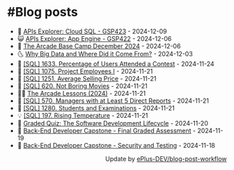 # #Blog posts
<!-- BLOG-POST-LIST:START -->
- 🧰 [APIs Explorer: Cloud SQL - GSP423](https://eplus.dev/apis-explorer-cloud-sql-gsp423) - 2024-12-09
- 😺 [APIs Explorer: App Engine - GSP422](https://eplus.dev/apis-explorer-app-engine-gsp422) - 2024-12-06
- 🗽 [The Arcade Base Camp December 2024](https://eplus.dev/the-arcade-base-camp-december-2024) - 2024-12-06
- 🌜 [Why Big Data and Where Did it Come From?](https://eplus.dev/why-big-data-and-where-did-it-come-from) - 2024-12-03
- 📝 [[SQL] 1633. Percentage of Users Attended a Contest](https://eplus.dev/sql-1633-percentage-of-users-attended-a-contest) - 2024-11-24
- 🚀 [[SQL] 1075. Project Employees I](https://eplus.dev/sql-1075-project-employees-i) - 2024-11-21
- 💼 [[SQL] 1251. Average Selling Price](https://eplus.dev/sql-1251-average-selling-price) - 2024-11-21
- 🦣 [[SQL] 620. Not Boring Movies](https://eplus.dev/sql-620-not-boring-movies) - 2024-11-21
- 👨‍🏫 [The Arcade Lessons &lpar;2024&rpar;](https://eplus.dev/the-arcade-lessons-2024) - 2024-11-21
- 🔭 [[SQL] 570. Managers with at Least 5 Direct Reports](https://eplus.dev/sql-570-managers-with-at-least-5-direct-reports) - 2024-11-21
- 🤡 [[SQL] 1280. Students and Examinations](https://eplus.dev/sql-1280-students-and-examinations) - 2024-11-21
- 💡 [[SQL] 197. Rising Temperature](https://eplus.dev/sql-197-rising-temperature) - 2024-11-21
- 🦣 [Graded Quiz: The Software Development Lifecycle](https://eplus.dev/graded-quiz-the-software-development-lifecycle) - 2024-11-20
- 💪 [Back-End Developer Capstone - Final Graded Assessment](https://eplus.dev/back-end-developer-capstone-final-graded-assessment) - 2024-11-19
- 🤡 [Back-End Developer Capstone - Security and Testing](https://eplus.dev/back-end-developer-capstone-security-and-testing) - 2024-11-18<!-- BLOG-POST-LIST:END -->
<div align="right">
  Update by <a target="_blank"
    href="https://github.com/ePlus-DEV/blog-post-workflow">ePlus-DEV/blog-post-workflow</a>
</div>
